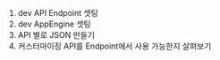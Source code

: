 1. dev API Endpoint 셋팅
2. dev AppEngine 셋팅
3. API 별로 JSON 만들기 
4. 커스터마이징 API를 Endpoint에서 사용 가능한지 살펴보기 